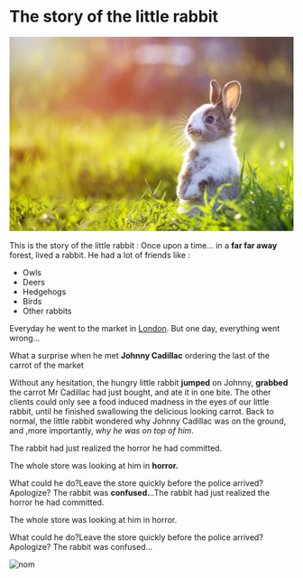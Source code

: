 # The story of the little rabbit
![The rabbit](ziekten.jpg)

This is the story of the little rabbit :
Once upon a time... in a **far far away** forest, lived a rabbit.
He had a lot of friends like :
* Owls
* Deers
* Hedgehogs
* Birds
* Other rabbits

Everyday he went to the market in [London](https://fr.wikipedia.org/wiki/Londres).
But one day, everything went wrong...

What a surprise when he met **Johnny Cadillac** ordering the last of the carrot of the market

Without any hesitation, the hungry little rabbit **jumped** on Johnny, **grabbed** the carrot Mr Cadillac had just bought, and ate it in one bite. The other clients could only see a food induced madness in the eyes of our little rabbit, until he finished swallowing the delicious looking carrot. Back to normal, the little rabbit wondered why Johnny Cadillac was on the ground, and ,more importantly, *why he was on top of him*.

The rabbit had just realized the horror he had committed.

The whole store was looking at him in **horror.**

What could he do?Leave the store quickly before the police arrived? Apologize? The rabbit was **confused.**..The rabbit had just realized the horror he had committed.

The whole store was looking at him in horror.

What could he do?Leave the store quickly before the police arrived? Apologize? The rabbit was confused...

![nom](https://mvistatic.com/photosmvi/2018/10/19/P18442522D3554178G.jpg)